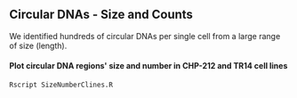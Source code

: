 ## Circular DNAs - Size and Counts

We identified hundreds of circular DNAs per single cell from a large range of size (length). 

#### Plot circular DNA regions' size and number in CHP-212 and TR14 cell lines

```bash
Rscript SizeNumberClines.R

```

